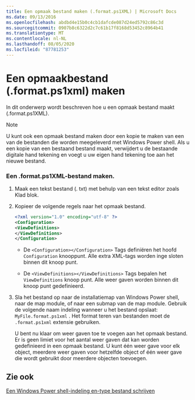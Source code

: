 ```yaml
---
title: Een opmaak bestand maken (.format.ps1XML) | Microsoft Docs
ms.date: 09/13/2016
ms.openlocfilehash: abdbd4e15b0c4cb1dafcde087d24ed5792c86c3d
ms.sourcegitcommit: 0907b8c6322d2c7c61b17f8168d53452c8964b41
ms.translationtype: MT
ms.contentlocale: nl-NL
ms.lasthandoff: 08/05/2020
ms.locfileid: "87781253"
---
```

# <a name="how-to-create-a-formatting-file-formatps1xml"></a>Een opmaakbestand (.format.ps1xml) maken

In dit onderwerp wordt beschreven hoe u een opmaak bestand maakt (.format.ps1XML).

> [!NOTE]
> U kunt ook een opmaak bestand maken door een kopie te maken van een van de bestanden die worden meegeleverd met Windows Power shell. Als u een kopie van een bestaand bestand maakt, verwijdert u de bestaande digitale hand tekening en voegt u uw eigen hand tekening toe aan het nieuwe bestand.

### <a name="to-create-a-formatps1xml-file"></a>Een .format.ps1XML-bestand maken.

1. Maak een tekst bestand (. txt) met behulp van een tekst editor zoals Klad blok.

2. Kopieer de volgende regels naar het opmaak bestand.

   ```xml
   <?xml version="1.0" encoding="utf-8" ?>
   <Configuration>
   <ViewDefinitions>
   </ViewDefinitions>
   </Configuration>
   ```

   - De `<Configuration></Configuration>` Tags definiëren het hoofd `Configuration` knooppunt. Alle extra XML-tags worden inge sloten binnen dit knoop punt.

   - De `<ViewDefinitions></ViewDefinitions>` Tags bepalen het `ViewDefinitions` knoop punt. Alle weer gaven worden binnen dit knoop punt gedefinieerd.

3. Sla het bestand op naar de installatiemap van Windows Power shell, naar de map module, of naar een submap van de map module. Gebruik de volgende naam indeling wanneer u het bestand opslaat:  `MyFile.format.ps1xml` . Het format teren van bestanden moet de `.format.ps1xml` extensie gebruiken.

   U bent nu klaar om weer gaven toe te voegen aan het opmaak bestand. Er is geen limiet voor het aantal weer gaven dat kan worden gedefinieerd in een opmaak bestand. U kunt één weer gave voor elk object, meerdere weer gaven voor hetzelfde object of één weer gave die wordt gebruikt door meerdere objecten toevoegen.

## <a name="see-also"></a>Zie ook

[Een Windows Power shell-indeling en-type bestand schrijven](./writing-a-powershell-formatting-file.md)
